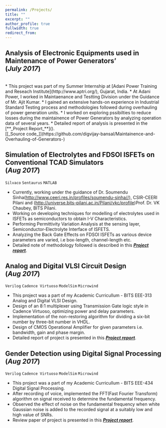 ```yaml
---
permalink: /Projects/
title: ""
excerpt: ""
author_profile: true
fullwidth: true
redirect_from: 
---
```

## Analysis of Electronic Equipments used in Maintenance of Power Generators’ <br>(_July 2017_)
<br>
* This project was part of my Summer Internship at [Adani Power Training and Reseach Institute](http://www.aptri.org/), Gujarat, India. 
* At Adani Power, I worked in Maintaenance and Testting Division under the Guidance of Mr. Ajit Kumar.
* I gained an extensive hands-on experience in Industrial Standard Testing process and methodologies followed during overhauling of power generation units.
* I worked on exploring pssibilties to reduce losses during the maintainence of Power Generators by analyzing operation data of several years.
* Detailed report of analysis is presented in the [**_Project Report_**]().<br>[[_Source code_]](https://github.com/digvijay-bansal/Maintainence-and-Overhauling-of-Generators-)

## Simulation of Electrolytes and FDSOI ISFETs on Conventional TCAD Simulators <br>(_Aug 2017_)
`Silvaco` `Sentaurus` `MATLAB`<br>
* Currently, working under the guidance of Dr. Soumendu Sinha(http://www.ceeri.res.in/profiles/soumendu-sinha//), CSIR-CEERI Pilani and (http://universe.bits-pilani.ac.in/Pilani/vkc/profile)Prof. Dr. VK Chaubey, BITS Pilani.
* Working on developing techniques for modelling of electrolytes used in ISFETs as semiconductors to obtain I-V Characteristics.
* Performing Permittivity Variation Analysis at the sensing layer, Semiconductor-Electrolyte Interface of ISFETS.
* Analyzing the Back Gate Effects on FDSOI ISFETs as various device parameters are varied, i.e box-length, channel-length etc.
* Detailed note of methodology followed is described in this [**_Project report_**](https://github.com/digvijay-bansal/Simulation-of-FDSOI-ISFETS).

## Analog and Digital VLSI Circuit Design<br>(_Aug 2017_)
`Verilog` `Cadence Virtuoso` `ModelSim` `Microwind`<br>
* This project was a part of my Academic Curricullum - BITS EEE-313 Analog and Digital VLSI Design.
* Design of an 8:1 multiplexer using Transmission Gate logic style in Cadence Virtuoso, optimizing power and delay parameters.
* Implementation of the non-restoring algorithm for dividing a six-bit number by three-bit number in VHDL.
* Design of CMOS Operational Amplifier for given parameters i.e. bandwidth, gain and phase margin.<br>
* Detailed report of project is presented in this [**_Project report_**](https://github.com/digvijay-bansal/ADVD-Project/blob/master/ADVD%20Digital%20Assignment.pdf).

## Gender Detection using Digital Signal Processing<br>(_Aug 2017_)
`Verilog` `Cadence Virtuoso` `ModelSim` `Microwind`<br>
* This project was a part of my Academic Curricullum - BITS EEE-434 Digital Signal Processing.
* After recording of voice, implemented the FFT(Fast Fourier Transform) algorithm on signal received to determine the fundamental frequency.
* Observed the effect of noise on the fundamental frequency when white Gaussian noise is added to the recorded signal at a suitably low and high value of SNRs.<br>
* Review paper of project is presented in this [**_Project report_**](https://github.com/digvijay-bansal/Gender-Detection).



